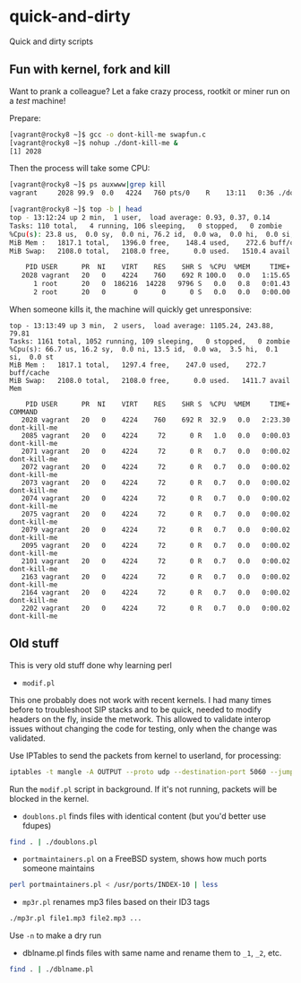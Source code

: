 # quick-and-dirty

Quick and dirty scripts

## Fun with kernel, fork and kill

Want to prank a colleague? Let a fake crazy process, rootkit or miner run on a *test* machine!

Prepare:

```bash
[vagrant@rocky8 ~]$ gcc -o dont-kill-me swapfun.c
[vagrant@rocky8 ~]$ nohup ./dont-kill-me &
[1] 2028
```

Then the process will take some CPU:

```bash
[vagrant@rocky8 ~]$ ps auxwww|grep kill
vagrant     2028 99.9  0.0   4224   760 pts/0    R    13:11   0:36 ./dont-kill-me

[vagrant@rocky8 ~]$ top -b | head
top - 13:12:24 up 2 min,  1 user,  load average: 0.93, 0.37, 0.14
Tasks: 110 total,   4 running, 106 sleeping,   0 stopped,   0 zombie
%Cpu(s): 23.8 us,  0.0 sy,  0.0 ni, 76.2 id,  0.0 wa,  0.0 hi,  0.0 si,  0.0 st
MiB Mem :   1817.1 total,   1396.0 free,    148.4 used,    272.6 buff/cache
MiB Swap:   2108.0 total,   2108.0 free,      0.0 used.   1510.4 avail Mem

    PID USER      PR  NI    VIRT    RES    SHR S  %CPU  %MEM     TIME+ COMMAND
   2028 vagrant   20   0    4224    760    692 R 100.0   0.0   1:15.65 dont-kill-me
      1 root      20   0  186216  14228   9796 S   0.0   0.8   0:01.43 systemd
      2 root      20   0       0      0      0 S   0.0   0.0   0:00.00 kthreadd
```

When someone kills it, the machine will quickly get unresponsive:

```
top - 13:13:49 up 3 min,  2 users,  load average: 1105.24, 243.88, 79.81
Tasks: 1161 total, 1052 running, 109 sleeping,   0 stopped,   0 zombie
%Cpu(s): 66.7 us, 16.2 sy,  0.0 ni, 13.5 id,  0.0 wa,  3.5 hi,  0.1 si,  0.0 st
MiB Mem :   1817.1 total,   1297.4 free,    247.0 used,    272.7 buff/cache
MiB Swap:   2108.0 total,   2108.0 free,      0.0 used.   1411.7 avail Mem

    PID USER      PR  NI    VIRT    RES    SHR S  %CPU  %MEM     TIME+ COMMAND
   2028 vagrant   20   0    4224    760    692 R  32.9   0.0   2:23.30 dont-kill-me
   2085 vagrant   20   0    4224     72      0 R   1.0   0.0   0:00.03 dont-kill-me
   2071 vagrant   20   0    4224     72      0 R   0.7   0.0   0:00.02 dont-kill-me
   2072 vagrant   20   0    4224     72      0 R   0.7   0.0   0:00.02 dont-kill-me
   2073 vagrant   20   0    4224     72      0 R   0.7   0.0   0:00.02 dont-kill-me
   2074 vagrant   20   0    4224     72      0 R   0.7   0.0   0:00.02 dont-kill-me
   2075 vagrant   20   0    4224     72      0 R   0.7   0.0   0:00.02 dont-kill-me
   2079 vagrant   20   0    4224     72      0 R   0.7   0.0   0:00.02 dont-kill-me
   2095 vagrant   20   0    4224     72      0 R   0.7   0.0   0:00.02 dont-kill-me
   2101 vagrant   20   0    4224     72      0 R   0.7   0.0   0:00.02 dont-kill-me
   2163 vagrant   20   0    4224     72      0 R   0.7   0.0   0:00.02 dont-kill-me
   2164 vagrant   20   0    4224     72      0 R   0.7   0.0   0:00.02 dont-kill-me
   2202 vagrant   20   0    4224     72      0 R   0.7   0.0   0:00.02 dont-kill-me
```

## Old stuff

This is very old stuff done why learning perl

* `modif.pl`

This one probably does not work with recent kernels. I had many times before to troubleshoot SIP stacks and to be quick, needed to modify headers on the fly, inside the metwork. This allowed to validate interop issues without changing the code for testing, only when the change was validated.

Use IPTables to send the packets from kernel to userland, for processing:

```bash
iptables -t mangle -A OUTPUT --proto udp --destination-port 5060 --jump QUEUE
```

Run the `modif.pl` script in background. If it's not running, packets will be blocked in the kernel.

* `doublons.pl` finds files with identical content (but you'd better use fdupes)

```bash
find . | ./doublons.pl
```

* `portmaintainers.pl` on a FreeBSD system, shows how much ports someone maintains

```bash
perl portmaintainers.pl < /usr/ports/INDEX-10 | less
```

* `mp3r.pl` renames mp3 files based on their ID3 tags

```bash
./mp3r.pl file1.mp3 file2.mp3 ...
```

Use `-n` to make a dry run

* dblname.pl finds files with same name and rename them to `_1`, `_2`, etc.

```bash
find . | ./dblname.pl
```
